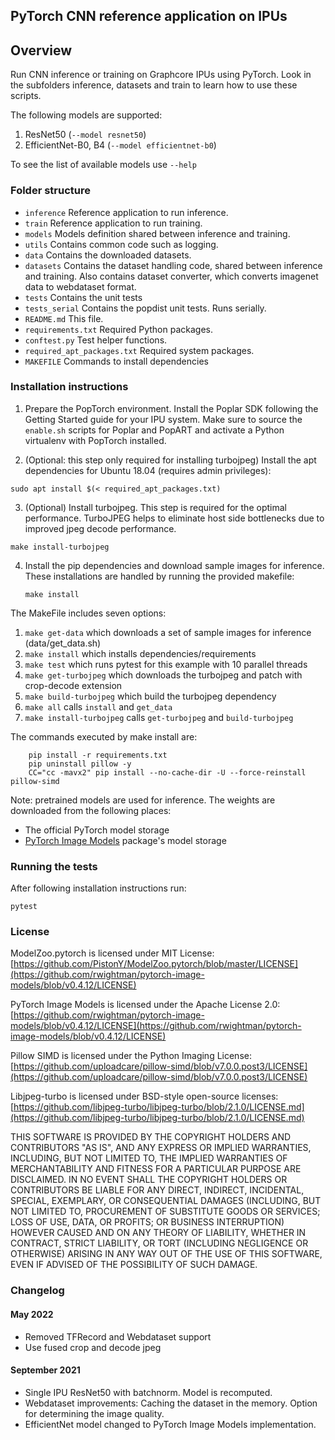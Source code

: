 PyTorch CNN reference application on IPUs
---

## Overview

Run CNN inference or training on Graphcore IPUs using PyTorch.
Look in the subfolders inference, datasets and train to learn how to use these scripts.

The following models are supported:
1. ResNet50 (`--model resnet50`)
2. EfficientNet-B0, B4 (`--model efficientnet-b0`)

To see the list of available models use `--help`

### Folder structure

* `inference` Reference application to run inference.
* `train` Reference application to run training.
* `models` Models definition shared between inference and training.
* `utils` Contains common code such as logging.
* `data` Contains the downloaded datasets.
* `datasets` Contains the dataset handling code, shared between inference and training. Also contains dataset converter, which converts imagenet data to webdataset format.
* `tests` Contains the unit tests
* `tests_serial` Contains the popdist unit tests. Runs serially.
* `README.md` This file.
* `requirements.txt` Required Python packages.
* `conftest.py` Test helper functions.
* `required_apt_packages.txt` Required system packages.
* `MAKEFILE` Commands to install dependencies

### Installation instructions

1. Prepare the PopTorch environment. Install the Poplar SDK following the
   Getting Started guide for your IPU system. Make sure to source the
   `enable.sh` scripts for Poplar and PopART and activate a Python virtualenv with PopTorch installed.

2. (Optional: this step only required for installing turbojpeg) Install the apt dependencies for Ubuntu 18.04 (requires admin privileges):

```console
sudo apt install $(< required_apt_packages.txt)
```

3. (Optional) Install turbojpeg. This step is required for the optimal performance. TurboJPEG helps to eliminate host side bottlenecks due to improved jpeg decode performance.

```console
make install-turbojpeg
```

4. Install the pip dependencies and download sample images for inference. These installations are handled by running the provided makefile:

   ```console
   make install
   ```

The MakeFile includes seven options:

1. `make get-data` which downloads a set of sample images for inference (data/get_data.sh)
2. `make install` which installs dependencies/requirements
3. `make test` which runs pytest for this example with 10 parallel threads
4. `make get-turbojpeg` which downloads the turbojpeg and patch with crop-decode extension
5. `make build-turbojpeg` which build the turbojpeg dependency
6. `make all` calls `install` and `get_data`
7. `make install-turbojpeg` calls `get-turbojpeg` and `build-turbojpeg`

The commands executed by make install are:

```console
	pip install -r requirements.txt
	pip uninstall pillow -y
	CC="cc -mavx2" pip install --no-cache-dir -U --force-reinstall pillow-simd
```

Note: pretrained models are used for inference. The weights are downloaded from the following places:
* The official PyTorch model storage
* [PyTorch Image Models](https://github.com/rwightman/pytorch-image-models) package's model storage


### Running the tests

After following installation instructions run:

```console
pytest
```


### License

ModelZoo.pytorch is licensed under MIT License:
[https://github.com/PistonY/ModelZoo.pytorch/blob/master/LICENSE](https://github.com/rwightman/pytorch-image-models/blob/v0.4.12/LICENSE)

PyTorch Image Models is licensed under the Apache License 2.0:
[https://github.com/rwightman/pytorch-image-models/blob/v0.4.12/LICENSE](https://github.com/rwightman/pytorch-image-models/blob/v0.4.12/LICENSE)

Pillow SIMD is licensed under the Python Imaging License:
[https://github.com/uploadcare/pillow-simd/blob/v7.0.0.post3/LICENSE](https://github.com/uploadcare/pillow-simd/blob/v7.0.0.post3/LICENSE)

Libjpeg-turbo is licensed under BSD-style open-source licenses:
[https://github.com/libjpeg-turbo/libjpeg-turbo/blob/2.1.0/LICENSE.md](https://github.com/libjpeg-turbo/libjpeg-turbo/blob/2.1.0/LICENSE.md)

THIS SOFTWARE IS PROVIDED BY THE COPYRIGHT HOLDERS AND CONTRIBUTORS "AS IS", AND ANY EXPRESS OR IMPLIED WARRANTIES, INCLUDING, BUT NOT LIMITED TO, THE IMPLIED WARRANTIES OF MERCHANTABILITY AND FITNESS FOR A PARTICULAR PURPOSE ARE DISCLAIMED. IN NO EVENT SHALL THE COPYRIGHT HOLDERS OR CONTRIBUTORS BE LIABLE FOR ANY DIRECT, INDIRECT, INCIDENTAL, SPECIAL, EXEMPLARY, OR CONSEQUENTIAL DAMAGES (INCLUDING, BUT NOT LIMITED TO, PROCUREMENT OF SUBSTITUTE GOODS OR SERVICES; LOSS OF USE, DATA, OR PROFITS; OR BUSINESS INTERRUPTION) HOWEVER CAUSED AND ON ANY THEORY OF LIABILITY, WHETHER IN CONTRACT, STRICT LIABILITY, OR TORT (INCLUDING NEGLIGENCE OR OTHERWISE) ARISING IN ANY WAY OUT OF THE USE OF THIS SOFTWARE, EVEN IF ADVISED OF THE POSSIBILITY OF SUCH DAMAGE.

###  Changelog

#### May 2022
* Removed TFRecord and Webdataset support
* Use fused crop and decode jpeg

#### September 2021
* Single IPU ResNet50 with batchnorm. Model is recomputed.
* Webdataset improvements: Caching the dataset in the memory. Option for determining the image quality.
* EfficientNet model changed to PyTorch Image Models implementation.

